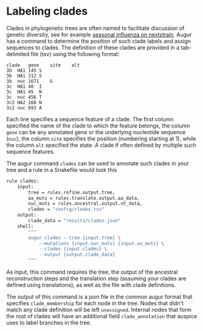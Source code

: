 # Labeling clades

Clades in phylogenetic trees are often named to facilitate discussion of genetic diversity, see for example [seasonal influenza on nextstrain](https://nextstrain.org/flu).
Augur has a command to determine the position of such clade labels and assign sequences to clades.
The definition of these clades are provided in a tab-delimited file (tsv) using the following format:
```
clade	gene	site	alt
3b	HA1	145	S
3b	HA1	312	S
3b	nuc	1671	G
3c	HA1	48	I
3c	HA1	45	N
3c	nuc	456	T
3c2	HA2	160	N
3c2	nuc	693	A
```
Each line specifies a sequence feature of a clade.
The first column specified the name of the clade to which the feature belongs, the column `gene` can be any annotated gene or the underlying nucleotide sequence (`nuc`), the column `site` specifies the position (numbering starting at 1), while the column `alt` specified the state.
A clade if often defined by multiple such sequence features.

The augur command `clades` can be used to annotate such clades in your tree and a rule in a Snakefile would look this
```bash
rule clades:
    input:
        tree = rules.refine.output.tree,
        aa_muts = rules.translate.output.aa_data,
        nuc_muts = rules.ancestral.output.nt_data,
        clades = "config/clades.tsv"
    output:
        clade_data = "results/clades.json"
    shell:
        """
        augur clades --tree {input.tree} \
            --mutations {input.nuc_muts} {input.aa_muts} \
            --clades {input.clades} \
            --output {output.clade_data}
        """
```
As input, this command requires the tree, the output of the ancestral reconstruction steps and the translation step (assuming your clades are defined using translations), as well as the file with clade definitions.

The output of this command is a json file in the common augur format that specifies `clade_membership` for each node in the tree.
Nodes that didn't match any clade definition will be left `unassigned`.
Internal nodes that form the root of clades will have an additional field `clade_annotation` that auspice uses to label branches in the tree.


